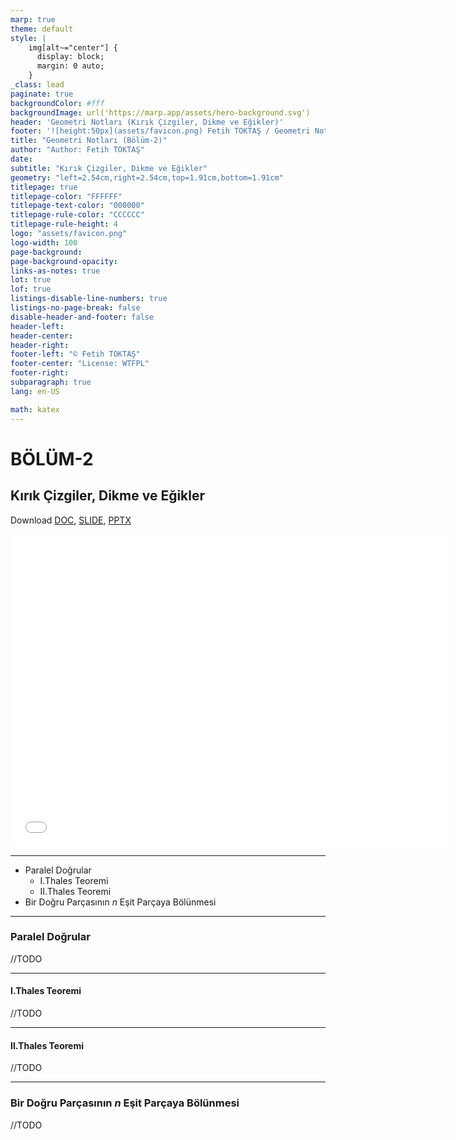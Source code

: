 ```yaml
---
marp: true
theme: default
style: |
    img[alt~="center"] {
      display: block;
      margin: 0 auto;
    }
_class: lead
paginate: true
backgroundColor: #fff
backgroundImage: url('https://marp.app/assets/hero-background.svg')
header: 'Geometri Notları (Kırık Çizgiler, Dikme ve Eğikler)'
footer: '![height:50px](assets/favicon.png) Fetih TOKTAŞ / Geometri Notları - Bölüm-2'
title: "Geometri Notları (Bölüm-2)"
author: "Author: Fetih TOKTAŞ"
date:
subtitle: "Kırık Çizgiler, Dikme ve Eğikler"
geometry: "left=2.54cm,right=2.54cm,top=1.91cm,bottom=1.91cm"
titlepage: true
titlepage-color: "FFFFFF"
titlepage-text-color: "000000"
titlepage-rule-color: "CCCCCC"
titlepage-rule-height: 4
logo: "assets/favicon.png"
logo-width: 100 
page-background:
page-background-opacity:
links-as-notes: true
lot: true
lof: true
listings-disable-line-numbers: true
listings-no-page-break: false
disable-header-and-footer: false
header-left:
header-center:
header-right:
footer-left: "© Fetih TOKTAŞ"
footer-center: "License: WTFPL"
footer-right:
subparagraph: true
lang: en-US 

math: katex
---
```


<!-- _backgroundColor: aquq -->

<!-- _color: orange -->

<!-- paginate: false -->

# BÖLÜM-2

## Kırık Çizgiler, Dikme ve Eğikler

Download [DOC](chapter2.md_doc.pdf), [SLIDE](chapter2.md_slide.pdf), [PPTX](chapter2.md_slide.pptx)

<iframe width=700, height=500 frameBorder=0 src="../chapter2.md_slide.html"></iframe>

---

<!-- paginate: true -->

 - Paralel Doğrular
	- I.Thales Teoremi
	- II.Thales Teoremi
 - Bir Doğru Parçasının $n$ Eşit Parçaya Bölünmesi

--- 
### Paralel Doğrular
//TODO 

---
#### I.Thales Teoremi
//TODO 

---
#### II.Thales Teoremi
//TODO 

---
### Bir Doğru Parçasının $n$ Eşit Parçaya Bölünmesi
//TODO




